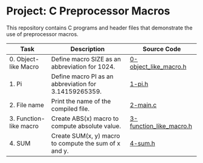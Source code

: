 
# Project: C Preprocessor Macros

This repository contains C programs and header files that demonstrate the use of preprocessor macros.

| Task                | Description                                         | Source Code                                |
|---------------------|-----------------------------------------------------|--------------------------------------------|
| 0. Object-like Macro | Define macro SIZE as an abbreviation for 1024.      | [0-object_like_macro.h](./0-object_like_macro.h) |
| 1. Pi               | Define macro PI as an abbreviation for 3.14159265359. | [1-pi.h](./1-pi.h)                         |
| 2. File name        | Print the name of the compiled file.                | [2-main.c](./2-main.c)                    |
| 3. Function-like macro | Create ABS(x) macro to compute absolute value.    | [3-function_like_macro.h](./3-function_like_macro.h) |
| 4. SUM              | Create SUM(x, y) macro to compute the sum of x and y. | [4-sum.h](./4-sum.h)                      |

